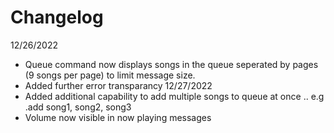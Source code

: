 # Changelog
12/26/2022
  - Queue command now displays songs in the queue seperated by pages (9 songs per page) to limit message size.
  - Added further error transparancy
12/27/2022
  - Added additional capability to add multiple songs to queue at once .. e.g .add song1, song2, song3
  - Volume now visible in now playing messages
